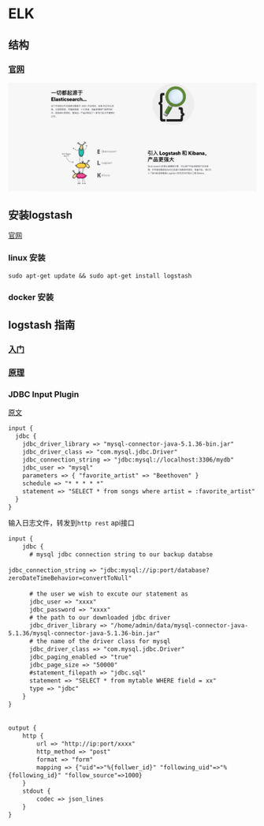 # ELK
## 结构
### [官网](https://www.elastic.co/cn/what-is/elk-stack)  
![elk-structure](../../../res/elk-structure.png)  

## 安装logstash
[官网](https://www.elastic.co/guide/en/logstash/6.8/installing-logstash.html)  

### linux 安装
```
sudo apt-get update && sudo apt-get install logstash  
```

### docker 安装


## logstash 指南
### [入门](https://www.elastic.co/guide/en/logstash/6.8/getting-started-with-logstash.html)  
### [原理](https://www.elastic.co/guide/en/logstash/6.8/pipeline.html)  
### JDBC Input Plugin

[原文](https://www.elastic.co/guide/en/logstash/6.8/plugins-inputs-jdbc.html)  

```
input {
  jdbc {
    jdbc_driver_library => "mysql-connector-java-5.1.36-bin.jar"
    jdbc_driver_class => "com.mysql.jdbc.Driver"
    jdbc_connection_string => "jdbc:mysql://localhost:3306/mydb"
    jdbc_user => "mysql"
    parameters => { "favorite_artist" => "Beethoven" }
    schedule => "* * * * *"
    statement => "SELECT * from songs where artist = :favorite_artist"
  }
}
```


输入日志文件，转发到`http rest` api接口  
```
input {
    jdbc {
      # mysql jdbc connection string to our backup databse

jdbc_connection_string => "jdbc:mysql://ip:port/database?zeroDateTimeBehavior=convertToNull"

      # the user we wish to excute our statement as
      jdbc_user => "xxxx"
      jdbc_password => "xxxx"
      # the path to our downloaded jdbc driver
      jdbc_driver_library => "/home/admin/data/mysql-connector-java-5.1.36/mysql-connector-java-5.1.36-bin.jar"
      # the name of the driver class for mysql
      jdbc_driver_class => "com.mysql.jdbc.Driver"
      jdbc_paging_enabled => "true"
      jdbc_page_size => "50000"
      #statement_filepath => "jdbc.sql"
      statement => "SELECT * from mytable WHERE field = xx"
      type => "jdbc"
    }
}


output {
    http {
        url => "http://ip:port/xxxx"
        http_method => "post"
        format => "form"
        mapping => {"uid"=>"%{follwer_id}" "following_uid"=>"%{following_id}" "follow_source"=>1000}
    }
    stdout {
        codec => json_lines
    }
}
```



